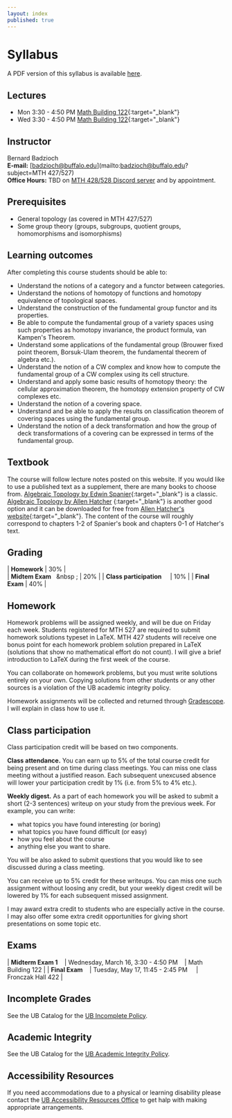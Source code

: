 ```yaml
---
layout: index
published: true
---
```



# Syllabus

A PDF version of this syllabus is available <a href="/assets/syllabus.pdf" markdown="0">here</a>.

## Lectures

* Mon 3:30 - 4:50 PM [Math Building 122](http://www.buffalo.edu/home/visiting-ub/CampusMaps/maps.html#MATH){:target="_blank"}
* Wed 3:30 - 4:50 PM [Math Building 122](http://www.buffalo.edu/home/visiting-ub/CampusMaps/maps.html#MATH){:target="_blank"}


## Instructor

Bernard Badzioch  
**E-mail:** [badzioch@buffalo.edu](mailto:badzioch@buffalo.edu?subject=MTH 427/527)  
**Office Hours:** TBD on [MTH 428/528 Discord server](https://discord.com/)
and by appointment.


## Prerequisites

* General topology (as covered in MTH 427/527)
* Some group theory (groups, subgroups, quotient groups, homomorphisms and isomorphisms)

## Learning outcomes

After completing this course students should be able to:

* Understand the notions of a category and a functor between categories.
* Understand the notions of homotopy of functions and homotopy equivalence of topological
  spaces.
* Understand the construction of the fundamental group functor and its properties.
* Be able to compute the fundamental group of a variety spaces using such properties as homotopy
  invariance, the product formula, van Kampen's Theorem.
* Understand some applications of the fundamental group (Brouwer fixed point theorem, Borsuk-Ulam theorem,
  the fundamental theorem of algebra etc.).
* Understand the notion of a CW complex and know how to compute the fundamental group of a CW complex
  using its cell structure.
* Understand and apply some basic results of homotopy theory: the cellular approximation theorem,
  the homotopy extension property of CW complexes etc.
* Understand the notion of a covering space.
* Understand and be able to apply the results on classification theorem of covering spaces using
  the fundamental group.
* Understand the notion of a deck transformation and how the group of deck transformations of a covering
  can be expressed in terms of the fundamental group.

## Textbook

The course will follow lecture notes posted on this website.
If you would like to use a published text as a supplement, there are many books
to choose from. [Algebraic Topology by Edwin Spanier](https://www.amazon.com/Algebraic-Topology-Edwin-H-Spanier/dp/0387944265/ref=sr_1_1?s=books&ie=UTF8&qid=1516927591&sr=1-1){:target="_blank"}
is a classic.
[Algebraic Topology by Allen Hatcher](https://www.amazon.com/Algebraic-Topology-Allen-Hatcher/dp/0521795400/ref=pd_sim_14_2?_encoding=UTF8&pd_rd_i=0521795400&pd_rd_r=BNPDMNQEDCQ7X44DG4V2&pd_rd_w=b9gyu&pd_rd_wg=V2N70&psc=1&refRID=BNPDMNQEDCQ7X44DG4V2)
{:target="_blank"}
is another good option and it can be downloaded for free from
[Allen Hatcher's website](https://pi.math.cornell.edu/~hatcher/AT/ATpage.html>){:target="_blank"}.
The content of the course will roughly correspond to chapters 1-2 of Spanier's
book and chapters 0-1 of Hatcher's text.


## Grading

| **Homework**                          | 30% |  
| **Midtem Exam** &nbsp; &nbsp ;        | 20% |
| **Class participation** &nbsp; &nbsp; | 10% |
| **Final Exam**                        | 40% |  


## Homework

Homework problems will be assigned weekly, and will be due on Friday each week.
Students registered for MTH 527 are required to submit homework solutions typeset
in LaTeX. MTH 427 students will receive one bonus point for each homework problem
solution prepared in LaTeX (solutions that show no mathematical effort do not count).
I will give a brief introduction to LaTeX during the first week of the course.

You can collaborate on homework problems, but you must write solutions entirely on your
own. Copying solutions from other students or any other sources is a violation
of the UB academic integrity policy.

Homework assignments will be collected and returned through [Gradescope](https://www.gradescope.com).
I will explain in class how to use it.

## Class participation

Class participation credit will be based on two components.

**Class attendance.** You can earn up to 5% of the total course credit
for being present and on time during class meetings. You can miss one
class meeting without a justified reason. Each subsequent unexcused absence
will lower your participation credit by 1% (i.e. from 5% to 4% etc.).

**Weekly digest.** As a part of each homework you will be asked to submit
a short (2-3 sentences) writeup on your study from the previous week.
For example, you can write:

* what topics you have found interesting (or boring)
* what topics you have found difficult (or easy)
* how  you feel about the course
* anything else you want to share.

You will be also asked to submit questions that you would like to see discussed
during a class meeting.  

You can receive up to 5% credit for these writeups. You can miss one
such assignment without loosing any credit, but your weekly digest credit will be
lowered by 1% for each subsequent missed assignment.   

I may award extra credit to students who are especially active in the course.
I may also offer some extra credit opportunities for giving short presentations
on some topic etc.


## Exams

| **Midterm Exam 1** &nbsp; &nbsp;| Wednesday, March 16, 3:30 - 4:50 PM  &nbsp; &nbsp;| Math Building 122  |
| **Final Exam**     &nbsp; &nbsp;| Tuesday, May 17, 11:45 - 2:45 PM   &nbsp; &nbsp;  | Fronczak Hall 422  |  



## Incomplete Grades

See the UB Catalog for the [UB Incomplete Policy](https://catalog.buffalo.edu/policies/explanation.html).


## Academic Integrity

See the UB Catalog for the [UB Academic Integrity Policy](https://catalog.buffalo.edu/policies/integrity.html).


## Accessibility Resources

If you need accommodations due to a physical or learning disability please contact the
[UB Accessibility Resources Office](https://www.buffalo.edu/studentlife/who-we-are/departments/accessibility.html)
to get halp with making appropriate arrangements.
